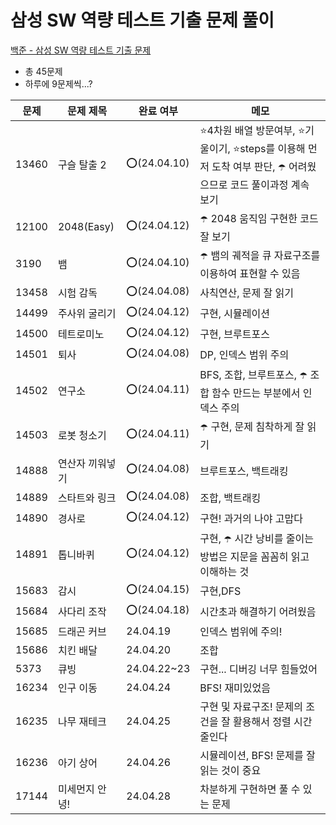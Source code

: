 # 삼성 SW 역량 테스트 기출 문제 풀이
[백준 - 삼성 SW 역량 테스트 기출 문제](https://www.acmicpc.net/workbook/view/1152)

- 총 45문제
- 하루에 9문제씩...?

|문제|문제 제목|완료 여부|메모|
|---|-----|---|----------|
|13460|구슬 탈출 2|⭕️(24.04.10)|⭐️4차원 배열 방문여부, ⭐️기울이기, ⭐️steps를 이용해 먼저 도착 여부 판단, ☂️ 어려웠으므로 코드 풀이과정 계속 보기|
|12100|2048(Easy)|⭕️(24.04.12)|☂️ 2048 움직임 구현한 코드 잘 보기|
|3190|뱀|⭕️(24.04.10)|☂️ 뱀의 궤적을 큐 자료구조를 이용하여 표현할 수 있음|
|13458|시험 감독|⭕️(24.04.08)|사칙연산, 문제 잘 읽기|
|14499|주사위 굴리기|⭕️(24.04.12)|구현, 시뮬레이션|
|14500|테트로미노|⭕️(24.04.12)|구현, 브루트포스|
|14501|퇴사|⭕️(24.04.08)|DP, 인덱스 범위 주의|
|14502|연구소|⭕️(24.04.11)|BFS, 조합, 브루트포스, ☂️ 조합 함수 만드는 부분에서 인덱스 주의|
|14503|로봇 청소기|⭕️(24.04.11)|☂️ 구현, 문제 침착하게 잘 읽기|
|14888|연산자 끼워넣기|⭕️(24.04.08)|브루트포스, 백트래킹|
|14889|스타트와 링크|⭕️(24.04.08)|조합, 백트래킹|
|14890|경사로|⭕️(24.04.12)|구현! 과거의 나야 고맙다|
|14891|톱니바퀴|⭕️(24.04.12)|구현, ☂️ 시간 낭비를 줄이는 방법은 지문을 꼼꼼히 읽고 이해하는 것|
|15683|감시|⭕️(24.04.15)|구현,DFS|
|15684|사다리 조작|⭕️(24.04.18)|시간초과 해결하기 어려웠음|
|15685|드래곤 커브|24.04.19|인덱스 범위에 주의!|
|15686|치킨 배달|24.04.20|조합|
|5373|큐빙|24.04.22~23|구현... 디버깅 너무 힘들었어|
|16234|인구 이동|24.04.24|BFS! 재미있었음|
|16235|나무 재테크|24.04.25|구현 및 자료구조! 문제의 조건을 잘 활용해서 정렬 시간 줄인다|
|16236|아기 상어|24.04.26|시뮬레이션, BFS! 문제를 잘 읽는 것이 중요|
|17144|미세먼지 안녕!|24.04.28|차분하게 구현하면 풀 수 있는 문제|
